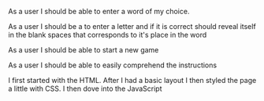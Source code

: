 As a user I should be able to enter a word of my choice.

As a user I should be a to enter a letter and if it is correct should reveal itself in the blank spaces that corresponds to it's place in the word

As a user I should be able to start a new game

As a user I should be able to easily comprehend the instructions

I first started with the HTML. After I had a basic layout I then styled the page a little with CSS.  I then dove into the JavaScript
